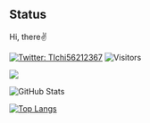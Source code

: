 ## Status
Hi, there✌️

[![Twitter: TIchi56212367](https://img.shields.io/twitter/follow/TIchi56212367?style=social)](https://twitter.com/TIchi56212367)
![Visitors](https://visitor-badge.glitch.me/badge?page_id=Token-05&left_color=gray&right_color=blue)
 
![](https://github-profile-summary-cards.vercel.app/api/cards/profile-details?username=Token-05&theme=vue)
 
![GitHub Stats](https://github-readme-stats.vercel.app/api?username=Token-05&show_icons=true)
 
[![Top Langs](https://github-readme-stats.vercel.app/api/top-langs/?username=Token-05&layout=compact&langs_count=6)](https://github.com/anuraghazra/github-readme-stats)

